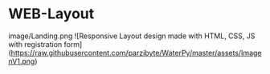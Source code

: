 
# WEB-Layout

image/Landing.png
![Responsive Layout design made with HTML, CSS, JS with registration form]
(https://raw.githubusercontent.com/parzibyte/WaterPy/master/assets/ImagenV1.png)


